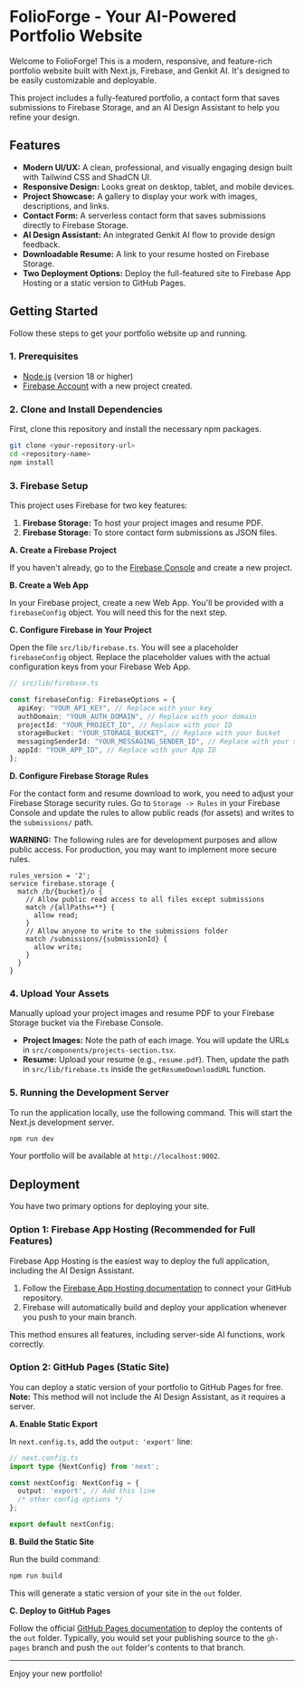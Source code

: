 # FolioForge - Your AI-Powered Portfolio Website

Welcome to FolioForge! This is a modern, responsive, and feature-rich portfolio website built with Next.js, Firebase, and Genkit AI. It's designed to be easily customizable and deployable.

This project includes a fully-featured portfolio, a contact form that saves submissions to Firebase Storage, and an AI Design Assistant to help you refine your design.

## Features

- **Modern UI/UX:** A clean, professional, and visually engaging design built with Tailwind CSS and ShadCN UI.
- **Responsive Design:** Looks great on desktop, tablet, and mobile devices.
- **Project Showcase:** A gallery to display your work with images, descriptions, and links.
- **Contact Form:** A serverless contact form that saves submissions directly to Firebase Storage.
- **AI Design Assistant:** An integrated Genkit AI flow to provide design feedback.
- **Downloadable Resume:** A link to your resume hosted on Firebase Storage.
- **Two Deployment Options:** Deploy the full-featured site to Firebase App Hosting or a static version to GitHub Pages.

## Getting Started

Follow these steps to get your portfolio website up and running.

### 1. Prerequisites

- [Node.js](https://nodejs.org/) (version 18 or higher)
- [Firebase Account](https://firebase.google.com/) with a new project created.

### 2. Clone and Install Dependencies

First, clone this repository and install the necessary npm packages.

```bash
git clone <your-repository-url>
cd <repository-name>
npm install
```

### 3. Firebase Setup

This project uses Firebase for two key features:
1.  **Firebase Storage:** To host your project images and resume PDF.
2.  **Firebase Storage:** To store contact form submissions as JSON files.

**A. Create a Firebase Project**

If you haven't already, go to the [Firebase Console](https://console.firebase.google.com/) and create a new project.

**B. Create a Web App**

In your Firebase project, create a new Web App. You'll be provided with a `firebaseConfig` object. You will need this for the next step.

**C. Configure Firebase in Your Project**

Open the file `src/lib/firebase.ts`. You will see a placeholder `firebaseConfig` object. Replace the placeholder values with the actual configuration keys from your Firebase Web App.

```typescript
// src/lib/firebase.ts

const firebaseConfig: FirebaseOptions = {
  apiKey: "YOUR_API_KEY", // Replace with your key
  authDomain: "YOUR_AUTH_DOMAIN", // Replace with your domain
  projectId: "YOUR_PROJECT_ID", // Replace with your ID
  storageBucket: "YOUR_STORAGE_BUCKET", // Replace with your bucket
  messagingSenderId: "YOUR_MESSAGING_SENDER_ID", // Replace with your sender ID
  appId: "YOUR_APP_ID", // Replace with your App ID
};
```

**D. Configure Firebase Storage Rules**

For the contact form and resume download to work, you need to adjust your Firebase Storage security rules. Go to `Storage -> Rules` in your Firebase Console and update the rules to allow public reads (for assets) and writes to the `submissions/` path.

**WARNING:** The following rules are for development purposes and allow public access. For production, you may want to implement more secure rules.

```
rules_version = '2';
service firebase.storage {
  match /b/{bucket}/o {
    // Allow public read access to all files except submissions
    match /{allPaths=**} {
      allow read;
    }
    // Allow anyone to write to the submissions folder
    match /submissions/{submissionId} {
      allow write;
    }
  }
}
```

### 4. Upload Your Assets

Manually upload your project images and resume PDF to your Firebase Storage bucket via the Firebase Console.

- **Project Images:** Note the path of each image. You will update the URLs in `src/components/projects-section.tsx`.
- **Resume:** Upload your resume (e.g., `resume.pdf`). Then, update the path in `src/lib/firebase.ts` inside the `getResumeDownloadURL` function.

### 5. Running the Development Server

To run the application locally, use the following command. This will start the Next.js development server.

```bash
npm run dev
```

Your portfolio will be available at `http://localhost:9002`.

## Deployment

You have two primary options for deploying your site.

### Option 1: Firebase App Hosting (Recommended for Full Features)

Firebase App Hosting is the easiest way to deploy the full application, including the AI Design Assistant.

1.  Follow the [Firebase App Hosting documentation](https://firebase.google.com/docs/app-hosting) to connect your GitHub repository.
2.  Firebase will automatically build and deploy your application whenever you push to your main branch.

This method ensures all features, including server-side AI functions, work correctly.

### Option 2: GitHub Pages (Static Site)

You can deploy a static version of your portfolio to GitHub Pages for free. **Note:** This method will not include the AI Design Assistant, as it requires a server.

**A. Enable Static Export**

In `next.config.ts`, add the `output: 'export'` line:

```typescript
// next.config.ts
import type {NextConfig} from 'next';

const nextConfig: NextConfig = {
  output: 'export', // Add this line
  /* other config options */
};

export default nextConfig;
```

**B. Build the Static Site**

Run the build command:

```bash
npm run build
```

This will generate a static version of your site in the `out` folder.

**C. Deploy to GitHub Pages**

Follow the official [GitHub Pages documentation](https://docs.github.com/en/pages/getting-started-with-github-pages/configuring-a-publishing-source-for-your-github-pages-site) to deploy the contents of the `out` folder. Typically, you would set your publishing source to the `gh-pages` branch and push the `out` folder's contents to that branch.

---

Enjoy your new portfolio!
